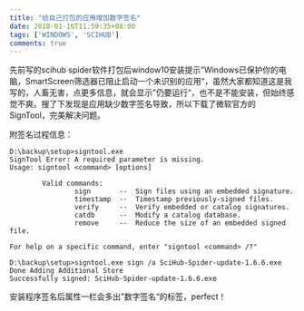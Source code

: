 ```yaml
---
title: "给自己打包的应用增加数字签名"
date: 2018-01-16T11:59:35+08:00
tags: ['WINDOWS', 'SCIHUB']
comments: true
---
```


先前写的scihub spider软件打包后window10安装提示”Windows已保护你的电脑，SmartScreen筛选器已阻止启动一个未识别的应用“，虽然大家都知道这是我写的，人畜无害，点更多信息，就会显示”仍要运行“，也不是不能安装，但始终感觉不爽。搜了下发现是应用缺少数字签名导致，所以下载了微软官方的SignTool，完美解决问题。

附签名过程信息：

```shell
D:\backup\setup>signtool.exe
SignTool Error: A required parameter is missing.
Usage: signtool <command> [options]

        Valid commands:
                sign       --  Sign files using an embedded signature.
                timestamp  --  Timestamp previously-signed files.
                verify     --  Verify embedded or catalog signatures.
                catdb      --  Modify a catalog database.
                remove     --  Reduce the size of an embedded signed file.

For help on a specific command, enter "signtool <command> /?"

D:\backup\setup>signtool.exe sign /a SciHub-Spider-update-1.6.6.exe
Done Adding Additional Store
Successfully signed: SciHub-Spider-update-1.6.6.exe
```

安装程序签名后属性一栏会多出”数字签名“的标签，perfect！
